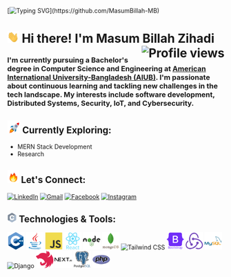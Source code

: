[![Typing SVG](https://readme-typing-svg.herokuapp.com?font=Poppins&color=929292&size=50&center=true&vCenter=true&width=1000&height=150&lines=Welcome+to+my+GitHub+Profile!)](https://github.com/MasumBillah-MB)

# <img src="img/wave.gif" width="27" height="27"> Hi there! I'm Masum Billah Zihadi <img src="https://komarev.com/ghpvc/?username=MasumBillah-MB&label=PROFILE+VIEWS&color=blueviolet" alt="Profile views" align="right" />

<h3 align="left">
  I'm currently pursuing a Bachelor's degree in Computer Science and Engineering at 
  <a href="https://www.aiub.edu">American International University-Bangladesh (AIUB)</a>. 
  I'm passionate about continuous learning and tackling new challenges in the tech landscape. My interests include software development, Distributed Systems, Security, IoT, and Cybersecurity.
</h3>

## <img src="img/rocket-joypixels.gif" width="30" height="30"> Currently Exploring:
- MERN Stack Development 
- Research

## <img src="img/fireflame.gif" width="27" height="30"> Let's Connect:

[![LinkedIn](https://img.shields.io/badge/linkedin-%230077B5.svg?style=for-the-badge&logo=linkedin&logoColor=white)](https://linkedin.com/in/masumbillahzihadi)
[![Gmail](https://img.shields.io/badge/Gmail-D14836?style=for-the-badge&logo=gmail&logoColor=white)](mailto:zihadimasumbillah@gmail.com)
[![Facebook](https://img.shields.io/badge/Facebook-%231877F2.svg?style=for-the-badge&logo=Facebook&logoColor=white)](https://www.facebook.com/profile.php?id=100004368227802)
[![Instagram](https://img.shields.io/badge/Instagram-%23E4405F.svg?style=for-the-badge&logo=Instagram&logoColor=white)](https://www.instagram.com/weirdiebillah)

## <img src="img/programming-languages.gif" width="22" height="22"> Technologies & Tools:

<p align="left">
  <img src="https://raw.githubusercontent.com/devicons/devicon/master/icons/cplusplus/cplusplus-original.svg" alt="C++" width="40" height="40"/>
  <img src="https://raw.githubusercontent.com/devicons/devicon/master/icons/java/java-original.svg" alt="Java" width="40" height="40"/>
  <img src="https://raw.githubusercontent.com/devicons/devicon/master/icons/javascript/javascript-original.svg" alt="JavaScript" width="40" height="40"/>
  <img src="https://raw.githubusercontent.com/devicons/devicon/master/icons/react/react-original-wordmark.svg" alt="React" width="40" height="40"/>
  <img src="https://raw.githubusercontent.com/devicons/devicon/master/icons/nodejs/nodejs-original-wordmark.svg" alt="Node.js" width="40" height="40"/>
  <img src="https://raw.githubusercontent.com/devicons/devicon/master/icons/mongodb/mongodb-original-wordmark.svg" alt="MongoDB" width="40" height="40"/>
  <img src="https://www.vectorlogo.zone/logos/tailwindcss/tailwindcss-icon.svg" alt="Tailwind CSS" width="40" height="40"/>
  <img src="https://raw.githubusercontent.com/devicons/devicon/master/icons/bootstrap/bootstrap-plain-wordmark.svg" alt="Bootstrap" width="40" height="40"/>
  <img src="https://raw.githubusercontent.com/devicons/devicon/master/icons/redux/redux-original.svg" alt="Redux" width="40" height="40"/>
  <img src="https://raw.githubusercontent.com/devicons/devicon/master/icons/mysql/mysql-original-wordmark.svg" alt="MySQL" width="40" height="40"/>
  <img src="https://cdn.worldvectorlogo.com/logos/django.svg" alt="Django" width="40" height="40"/>
  <img src="https://raw.githubusercontent.com/devicons/devicon/master/icons/nestjs/nestjs-plain.svg" alt="NestJS" width="40" height="40"/>
  <img src="https://raw.githubusercontent.com/devicons/devicon/master/icons/nextjs/nextjs-original-wordmark.svg" alt="Next.js" width="40" height="40"/>
  <img src="https://raw.githubusercontent.com/devicons/devicon/master/icons/postgresql/postgresql-original-wordmark.svg" alt="PostgreSQL" width="40" height="40"/>
  <img src="https://raw.githubusercontent.com/devicons/devicon/master/icons/php/php-original.svg" alt="PHP" width="40" height="40"/>
</p>
